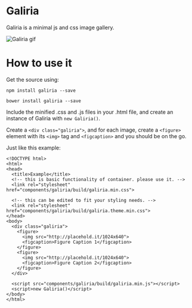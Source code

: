 # Galiria
Galiria is a minimal js and css image gallery.

![Galiria gif](https://zippy.gfycat.com/FickleCloudyAdamsstaghornedbeetle.gif)

# How to use it
Get the source using:

`npm install galiria --save`

`bower install galiria --save`

Include the minified .css and .js files in your .html file, and create an instance of Galiria with `new Galiria()`.

Create a `<div class="galiria">`, and for each image, create a `<figure>` element with its `<img>` tag and `<figcaption>` and you should be on the go.

Just like this example:
```
<!DOCTYPE html>
<html>
<head>
  <title>Example</title>
  <!-- this is basic functionality of container. please use it. -->
  <link rel="stylesheet" href="components/galiria/build/galiria.min.css">

  <!-- this can be edited to fit your styling needs. -->
  <link rel="stylesheet" href="components/galiria/build/galiria.theme.min.css">
</head>
<body>
  <div class="galiria">
    <figure>
      <img src="http://placehold.it/1024x640">
      <figcaption>Figure Caption 1</figcaption>
    </figure>
    <figure>
      <img src="http://placehold.it/1024x640">
      <figcaption>Figure Caption 2</figcaption>
    </figure>
  </div>

  <script src="components/galiria/build/galiria.min.js"></script>
  <script>new Galiria()</script>
</body>
</html>
```
